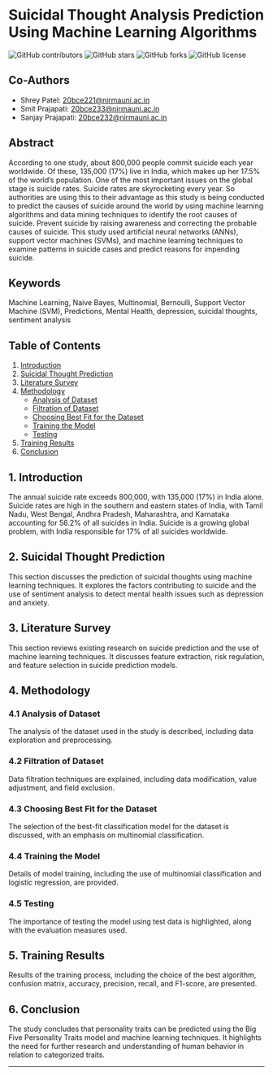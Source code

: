 # Suicidal Thought Analysis Prediction Using Machine Learning Algorithms

![GitHub contributors](https://img.shields.io/github/contributors/Shreyp087/Suicidal-thought-prediction)
![GitHub stars](https://img.shields.io/github/stars/Shreyp087/Suicidal-thought-prediction)
![GitHub forks](https://img.shields.io/github/forks/Shreyp087/Suicidal-thought-prediction)
![GitHub license](https://img.shields.io/github/license/Shreyp087/Suicidal-thought-prediction)

## Co-Authors
- Shrey Patel: [20bce221@nirmauni.ac.in](mailto:20bce221@nirmauni.ac.in)
- Smit Prajapati: [20bce233@nirmauni.ac.in](mailto:20bce233@nirmauni.ac.in)
- Sanjay Prajapati: [20bce232@nirmauni.ac.in](mailto:20bce232@nirmauni.ac.in)

## Abstract
According to one study, about 800,000 people commit suicide each year worldwide. Of these, 135,000 (17%) live in India, which makes up her 17.5% of the world’s population. One of the most important issues on the global stage is suicide rates. Suicide rates are skyrocketing every year. So authorities are using this to their advantage as this study is being conducted to predict the causes of suicide around the world by using machine learning algorithms and data mining techniques to identify the root causes of suicide. Prevent suicide by raising awareness and correcting the probable causes of suicide. This study used artificial neural networks (ANNs), support vector machines (SVMs), and machine learning techniques to examine patterns in suicide cases and predict reasons for impending suicide.

## Keywords
Machine Learning, Naive Bayes, Multinomial, Bernoulli, Support Vector Machine (SVM), Predictions, Mental Health, depression, suicidal thoughts, sentiment analysis

## Table of Contents
1. [Introduction](#1-introduction)
2. [Suicidal Thought Prediction](#2-suicidal-thought-prediction)
3. [Literature Survey](#3-literature-survey)
4. [Methodology](#4-methodology)
   - [Analysis of Dataset](#31-analysis-of-dataset)
   - [Filtration of Dataset](#32-filtration-of-dataset)
   - [Choosing Best Fit for the Dataset](#33-choosing-best-fit-for-the-dataset)
   - [Training the Model](#34-training-the-model)
   - [Testing](#35-testing)
5. [Training Results](#5-training-results)
6. [Conclusion](#6-conclusion)

## 1. Introduction
The annual suicide rate exceeds 800,000, with 135,000 (17%) in India alone. Suicide rates are high in the southern and eastern states of India, with Tamil Nadu, West Bengal, Andhra Pradesh, Maharashtra, and Karnataka accounting for 56.2% of all suicides in India. Suicide is a growing global problem, with India responsible for 17% of all suicides worldwide.

## 2. Suicidal Thought Prediction
This section discusses the prediction of suicidal thoughts using machine learning techniques. It explores the factors contributing to suicide and the use of sentiment analysis to detect mental health issues such as depression and anxiety.

## 3. Literature Survey
This section reviews existing research on suicide prediction and the use of machine learning techniques. It discusses feature extraction, risk regulation, and feature selection in suicide prediction models.

## 4. Methodology
### 4.1 Analysis of Dataset
The analysis of the dataset used in the study is described, including data exploration and preprocessing.

### 4.2 Filtration of Dataset
Data filtration techniques are explained, including data modification, value adjustment, and field exclusion.

### 4.3 Choosing Best Fit for the Dataset
The selection of the best-fit classification model for the dataset is discussed, with an emphasis on multinomial classification.

### 4.4 Training the Model
Details of model training, including the use of multinomial classification and logistic regression, are provided.

### 4.5 Testing
The importance of testing the model using test data is highlighted, along with the evaluation measures used.

## 5. Training Results
Results of the training process, including the choice of the best algorithm, confusion matrix, accuracy, precision, recall, and F1-score, are presented.

## 6. Conclusion
The study concludes that personality traits can be predicted using the Big Five Personality Traits model and machine learning techniques. It highlights the need for further research and understanding of human behavior in relation to categorized traits.

---
